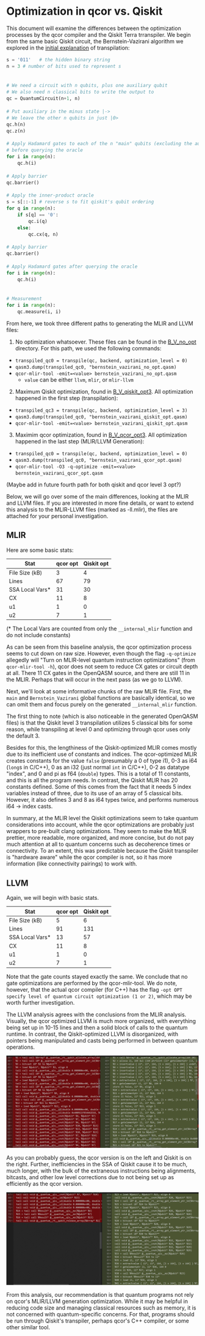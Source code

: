 # Optimization in qcor vs. Qiskit

This document will examine the differences between the optimization processes by the qcor compiler and the Qiskit Terra trranspiler. We begin from the same basic Qiskit circuit, the Bernstein-Vazirani algorithm we explored in the [initial explanation](../Transpilation_Process_Gate_Optimization.ipynb) of transpilation:

``` Python
s = '011'   # the hidden binary string
n = 3 # number of bits used to represent s


# We need a circuit with n qubits, plus one auxiliary qubit
# We also need n classical bits to write the output to
qc = QuantumCircuit(n+1, n)

# Put auxiliary in the minus state |->
# We leave the other n qubits in just |0>
qc.h(n)
qc.z(n)

# Apply Hadamard gates to each of the n "main" qubits (excluding the auxiliary)
# before querying the oracle
for i in range(n):
    qc.h(i)
    
# Apply barrier
qc.barrier()

# Apply the inner-product oracle
s = s[::-1] # reverse s to fit qiskit's qubit ordering
for q in range(n):
    if s[q] == '0':
        qc.i(q)
    else:
        qc.cx(q, n)
        
# Apply barrier
qc.barrier()

# Apply Hadamard gates after querying the oracle
for i in range(n):
    qc.h(i)


# Measurement
for i in range(n):
    qc.measure(i, i)
```

From here, we took three different paths to generating the MLIR and LLVM files:

1. No optimization whatsoever. These files can be found in the [B_V_no_opt](B_V_no_opt) directory. For this path, we used the following commands:

+ `transpiled_qc0 = transpile(qc, backend, optimization_level = 0)`
+ `qasm3.dump(transpiled_qc0, "bernstein_vazirani_no_opt.qasm)`
+ `qcor-mlir-tool -emit=<value> bernstein_vazirani_no_opt.qasm`
    + `value` can be either `llvm`, `mlir`, or `mlir-llvm`

2. Maximum Qiskit optimization, found in [B_V_qiskit_opt3](B_V_qiskit_opt3). All optimization happened in the first step (transpilation):

+ `transpiled_qc3 = transpile(qc, backend, optimization_level = 3)`
+ `qasm3.dump(transpiled_qc0, "bernstein_vazirani_qiskit_opt.qasm)`
+ `qcor-mlir-tool -emit=<value> bernstein_vazirani_qiskit_opt.qasm`

3. Maximim qcor optimization, found in [B_V_qcor_opt3](B_V_qcor_opt3). All optimization happened in the last step (MLIR/LLVM Generation):

+ `transpiled_qc0 = transpile(qc, backend, optimization_level = 0)`
+ `qasm3.dump(transpiled_qc0, "bernstein_vazirani_qcor_opt.qasm)`
+ `qcor-mlir-tool -O3 -q-optimize -emit=<value> bernstein_vazirani_qcor_opt.qasm`

(Maybe add in future fourth path for both qiskit and qcor level 3 opt?)

Below, we will go over some of the main differences, looking at the MLIR and LLVM files. If you are interested in more fine details, or want to extend this analysis to the MLIR-LLVM files (marked as -ll.mlir), the files are attached for your personal investigation.

## MLIR

Here are some basic stats:

|   Stat     | qcor opt | Qiskit opt |
|----------------|----------|------------|
| File Size (kB) | 3        | 4          |
| Lines          | 67       |  79 |
| SSA Local Vars* | 31 | 30 |
| CX  | 11 | 8 |
| u1 | 1 | 0 |
| u2 | 7 | 1 |

(* The Local Vars are counted from only the `__internal_mlir` function and do not include constants)

As can be seen from this baseline analysis, the qcor optimization process seems to cut down on raw size. However, even though the flag `-q-optimize` allegedly will "Turn on MLIR-level quantum instruction optimizations" (from `qcor-mlir-tool -h`), qcor does not seem to reduce CX gates or circuit depth at all. There 11 CX gates in the OpenQASM source, and there are still 11 in the MLIR. Perhaps that will occur in the next pass (as we go to LLVM).

Next, we'll look at some informative chunks of the raw MLIR file. First, the `main` and `Bernstein_Vazirani` global functions are basically identical, so we can omit them and focus purely on the generated `__internal_mlir` function.

The first thing to note (which is also noticeable in the generated OpenQASM files) is that the Qiskit level 3 transpilation utilizes 5 classical bits for some reason, while transpiling at level 0 and optimizing through qcor uses only the default 3.

Besides for this, the lengthiness of the Qiskit-optimized MLIR comes mostly due to its inefficient use of constants and indices. The qcor-optimized MLIR creates constants for the value `false` (presumably a 0 of type i1), 0-3 as i64 (`long`s in C/C++), 0 as an i32 (just normal `int` in C/C++), 0-2 as datatype "index", and 0 and pi as f64 (`double`) types. This is a total of 11 constants, and this is all the program needs. In contrast, the Qiskit MLIR has 20 constants defined. Some of this comes from the fact that it needs 5 index variables instead of three, due to its use of an array of 5 classical bits. However, it also defines 3 and 8 as i64 types twice, and performs numerous i64 -> index casts.

In summary, at the MLIR level the Qiskit optimizations seem to take quantum considerations into account, while the qcor optimizations are probably just wrappers to pre-built clang optimizations. They seem to make the MLIR prettier, more readable, more organized, and more concise, but do not pay much attention at all to quantum concerns such as decoherence times or connectivity. To an extent, this was predictable because the Qiskit transpiler is "hardware aware" while the qcor compiler is not, so it has more information (like connectivity pairings) to work with.


## LLVM

Again, we will begin with basic stats.

|   Stat     | qcor opt | Qiskit opt |
|----------------|----------|------------|
| File Size (kB) | 5        | 6          |
| Lines          | 91       |  131 |
| SSA Local Vars* | 13 | 57 |
| CX  | 11 | 8 |
| u1 | 1 | 0 |
| u2 | 7 | 1 |

Note that the gate counts stayed exactly the same. We conclude that no gate optimizations are performed by the qcor-mlir-tool. We do note, however, that the actual qcor compiler (for C++) has the flag `-opt OPT              specify level of quantum circuit optimization (1 or 2)`, which may be worth further investigation.

The LLVM analysis agrees with the conclusions from the MLIR analysis. Visually, the qcor optimized LLVM is much more organized, with everything being set up in 10-15 lines and then a solid block of calls to the quantum runtime. In contrast, the Qiskit-optimized LLVM is disorganized, with pointers being manipulated and casts being performed in between quantum operations.

![llvm comp](llvm.png)

As you can probably guess, the qcor version is on the left and Qiskit is on the right. Further, inefficiencies in the SSA of Qiskit cause it to be much, much longer, with the bulk of the extraneous instructions being alignments, bitcasts, and other low level corrections due to not being set up as efficiently as the qcor version.

![Qiskit is long](llvm2.png)

From this analysis, our recommendation is that quantum programs not rely on qcor's MLIR/LLVM generation optimization. While it may be helpful in reducing code size and managing classical resources such as memory, it is not concerned with quantum-specific concerns. For that, programs should be run through Qiskit's transpiler, perhaps qcor's C++ compiler, or some other similar tool.
